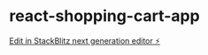 # react-shopping-cart-app

[Edit in StackBlitz next generation editor ⚡️](https://stackblitz.com/~/github.com/chistyshaik/react-shopping-cart-app)